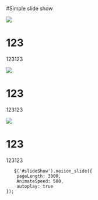 #Simple slide show

<div id="slideShow">
    <div class="item active">
        <img src="img" />
        <h1>123</h1>
        <p>123123</p>
    </div>
    <div class="item">
        <img src="img" />
        <h1>123</h1>
        <p>123123</p>
    </div>
    <div class="item">
        <img src="img" />
        <h1>123</h1>
        <p>123123</p>
    </div>


</div>
    <div class="Slideshow-Controls">
        <div class="left">
            <a  href=""><i class="fa fa-2x fa-arrow-left"></i></a>
        </div>
        <div class="right">
            <a href=""><i class="fa fa-2x fa-arrow-right"></i></a>
        </div>
        <ul></ul>
    </div>
    
       $('#slideShow').xeiion_slide({
        pageLength: 3000,
        AnimateSpeed: 500,
        autoplay: true
    });
    
